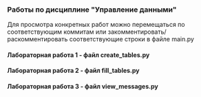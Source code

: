 ﻿### Работы по дисциплине "Управление данными"

Для просмотра конкретных работ можно перемещаться по 
соответствующим коммитам или закомментировать/раскомментировать
соответствующие строки в файле main.py

#### Лабораторная работа 1 - файл create_tables.py

#### Лабораторная работа 2 - файл fill_tables.py

#### Лабораторная работа 3 - файл view_messages.py